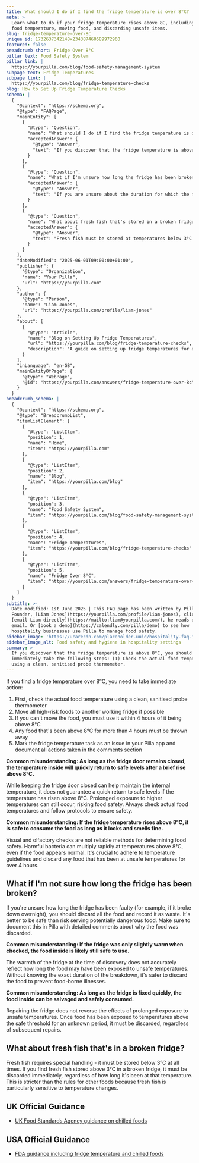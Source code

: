 ```yaml
---
title: What should I do if I find the fridge temperature is over 8°C?
meta: >
  Learn what to do if your fridge temperature rises above 8C, including checking
  food temperature, moving food, and discarding unsafe items.
slug: fridge-temperature-over-8c
unique id: 1732637342148x234387460589972960
featured: false
breadcrumb short: Fridge Over 8°C
pillar text: Food Safety System
pillar link: |
  https://yourpilla.com/blog/food-safety-management-system
subpage text: Fridge Temperatures
subpage link: |
  https://yourpilla.com/blog/fridge-temperature-checks
blog: How to Set Up Fridge Temperature Checks
schema: |
  {
    "@context": "https://schema.org",
    "@type": "FAQPage",
    "mainEntity": [
      {
        "@type": "Question",
        "name": "What should I do if I find the fridge temperature is over 8°C?",
        "acceptedAnswer": {
          "@type": "Answer",
          "text": "If you discover that the fridge temperature is above 8°C, you should immediately take the following steps: (1) Check the actual food temperature using a clean, sanitised probe thermometer. (2) Move all high-risk foods to another working fridge if possible. (3) If moving the food is not an option, use it within 4 hours of exceeding 8°C. (4) Discard any food that has been at or above 8°C for more than 4 hours to ensure safety. Remember to document all actions taken in your Pilla app and mark the fridge temperature task as an issue."
        }
      },
      {
        "@type": "Question",
        "name": "What if I'm unsure how long the fridge has been broken?",
        "acceptedAnswer": {
          "@type": "Answer",
          "text": "If you are unsure about the duration for which the fridge has been faulty, it is safest to discard all the food and record it as waste. This precaution helps prevent the risk of serving potentially harmful food. Always document the reason for discarding the food in your Pilla app with detailed comments."
        }
      },
      {
        "@type": "Question",
        "name": "What about fresh fish that's stored in a broken fridge?",
        "acceptedAnswer": {
          "@type": "Answer",
          "text": "Fresh fish must be stored at temperatures below 3°C at all times to ensure safety. If you find fresh fish stored above 3°C in a broken fridge, it must be discarded immediately, regardless of how long it's been at that temperature. This measure is crucial due to the high sensitivity of fresh fish to temperature fluctuations."
        }
      }
    ],
    "dateModified": "2025-06-01T09:00:00+01:00",
    "publisher": {
      "@type": "Organization",
      "name": "Your Pilla",
      "url": "https://yourpilla.com"
    },
    "author": {
      "@type": "Person",
      "name": "Liam Jones",
      "url": "https://yourpilla.com/profile/liam-jones"
    },
    "about": [
      {
        "@type": "Article",
        "name": "Blog on Setting Up Fridge Temperatures",
        "url": "https://yourpilla.com/blog/fridge-temperature-checks",
        "description": "A guide on setting up fridge temperatures for effective monitoring and management within the hospitality industry."
      }
    ],
    "inLanguage": "en-GB",
    "mainEntityOfPage": {
      "@type": "WebPage",
      "@id": "https://yourpilla.com/answers/fridge-temperature-over-8c"
    }
  }
breadcrumb_schema: |
  {
    "@context": "https://schema.org",
    "@type": "BreadcrumbList",
    "itemListElement": [
      {
        "@type": "ListItem",
        "position": 1,
        "name": "Home",
        "item": "https://yourpilla.com"
      },
      {
        "@type": "ListItem",
        "position": 2,
        "name": "Blog",
        "item": "https://yourpilla.com/blog"
      },
      {
        "@type": "ListItem",
        "position": 3,
        "name": "Food Safety System",
        "item": "https://yourpilla.com/blog/food-safety-management-system"
      },
      {
        "@type": "ListItem",
        "position": 4,
        "name": "Fridge Temperatures",
        "item": "https://yourpilla.com/blog/fridge-temperature-checks"
      },
      {
        "@type": "ListItem",
        "position": 5,
        "name": "Fridge Over 8°C",
        "item": "https://yourpilla.com/answers/fridge-temperature-over-8c"
      }
    ]
  }
subtitle: >-
  Date modified: 1st June 2025 | This FAQ page has been written by Pilla
  Founder, [Liam Jones](https://yourpilla.com/profile/liam-jones), click to
  [email Liam directly](https://mailto:liam@yourpilla.com/), he reads every
  email. Or [book a demo](https://calendly.com/pilla/demo) to see how
  hospitality businesses use Pilla to manage food safety.
sidebar_image: 'https://ucarecdn.com/placeholder-uuid/hospitality-faq-image.jpg'
sidebar_image_alt: Food safety and hygiene in hospitality settings
summary: >-
  If you discover that the fridge temperature is above 8°C, you should
  immediately take the following steps: (1) Check the actual food temperature
  using a clean, sanitised probe thermometer.
---
```

If you find a fridge temperature over 8°C, you need to take immediate action:

1.  First, check the actual food temperature using a clean, sanitised probe thermometer
2.  Move all high-risk foods to another working fridge if possible
3.  If you can't move the food, you must use it within 4 hours of it being above 8°C
4.  Any food that's been above 8°C for more than 4 hours must be thrown away
5.  Mark the fridge temperature task as an issue in your Pilla app and document all actions taken in the comments section

**Common misunderstanding: As long as the fridge door remains closed, the temperature inside will quickly return to safe levels after a brief rise above 8°C.**

While keeping the fridge door closed can help maintain the internal temperature, it does not guarantee a quick return to safe levels if the temperature has risen above 8°C. Prolonged exposure to higher temperatures can still occur, risking food safety. Always check actual food temperatures and follow protocols to ensure safety.

**Common misunderstanding: If the fridge temperature rises above 8°C, it is safe to consume the food as long as it looks and smells fine.**

Visual and olfactory checks are not reliable methods for determining food safety. Harmful bacteria can multiply rapidly at temperatures above 8°C, even if the food appears normal. It's crucial to adhere to temperature guidelines and discard any food that has been at unsafe temperatures for over 4 hours.

## What if I'm not sure how long the fridge has been broken?

If you're unsure how long the fridge has been faulty (for example, if it broke down overnight), you should discard all the food and record it as waste. It's better to be safe than risk serving potentially dangerous food. Make sure to document this in Pilla with detailed comments about why the food was discarded.

**Common misunderstanding: If the fridge was only slightly warm when checked, the food inside is likely still safe to use.**

The warmth of the fridge at the time of discovery does not accurately reflect how long the food may have been exposed to unsafe temperatures. Without knowing the exact duration of the breakdown, it's safer to discard the food to prevent food-borne illnesses.

**Common misunderstanding: As long as the fridge is fixed quickly, the food inside can be salvaged and safely consumed.**

Repairing the fridge does not reverse the effects of prolonged exposure to unsafe temperatures. Once food has been exposed to temperatures above the safe threshold for an unknown period, it must be discarded, regardless of subsequent repairs.

## What about fresh fish that's in a broken fridge?

Fresh fish requires special handling - it must be stored below 3°C at all times. If you find fresh fish stored above 3°C in a broken fridge, it must be discarded immediately, regardless of how long it's been at that temperature. This is stricter than the rules for other foods because fresh fish is particularly sensitive to temperature changes.

## UK Official Guidance

-   [UK Food Standards Agency guidance on chilled foods](https://www.food.gov.uk/safety-hygiene/how-to-chill-freeze-and-defrost-food-safely)

## USA Official Guidance

-   [FDA guidance including fridge temperature and chilled foods](https://www.fda.gov/consumers/consumer-updates/are-you-storing-food-safely)
